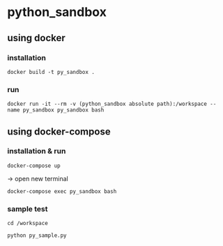 # python_sandbox

## using docker
### installation

`docker build -t py_sandbox .`

### run

`docker run -it --rm -v (python_sandbox absolute path):/workspace --name py_sandbox py_sandbox bash`

## using docker-compose
### installation & run

`docker-compose up`

-> open new terminal

`docker-compose exec py_sandbox bash`

### sample test

```
cd /workspace

python py_sample.py
```
